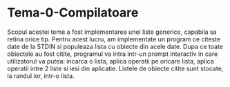 # Tema-0-Compilatoare

Scopul acestei teme a fost implementarea unei liste generice, capabila sa retina orice tip. Pentru acest lucru, am implementate un program ce citeste date de la STDIN si populeaza lista cu obiecte din acele date. Dupa ce toate obiectele au fost citite, programul va intra intr-un prompt interactiv in care utilizatorul va putea: incarca o lista, aplica operatii pe oricare lista, aplica operatii intre 2 liste si iesi din aplicatie. Listele de obiecte citite sunt stocate, la randul lor, intr-o lista.
